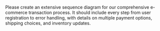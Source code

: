 Please create an extensive sequence diagram for our comprehensive e-commerce transaction process. It should include every step from user registration to error handling, with details on multiple payment options, shipping choices, and inventory updates.
